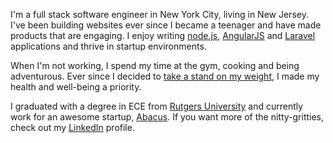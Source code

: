 I'm a full stack software engineer in New York City, living in New Jersey. I've been building websites ever since I became a teenager and have made products that are engaging. I enjoy writing [node.js](http://nodejs.org/), [AngularJS](http://angularjs.org) and [Laravel](http://laravel.com/) applications and thrive in startup environments.

When I'm not working, I spend my time at the gym, cooking and being adventurous. Ever since I decided to [take a stand on my weight](https://medium.com/steves-health-journey/my-transformation-story-305e0e84eae4), I made my health and well-being a priority.

I graduated with a degree in ECE from [Rutgers University](http://www.rutgers.edu/) and currently work for an awesome startup, [Abacus](https://abacus.com). If you want more of the nitty-gritties, check out my [LinkedIn](https://www.linkedin.com/in/stevenlu) profile.